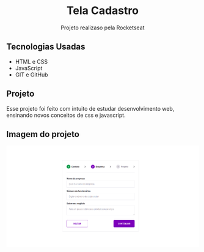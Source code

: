 <h1 align="center">Tela Cadastro</h1>

<p align="center">Projeto realizaso pela Rocketseat</p>

## Tecnologias Usadas

- HTML e CSS
- JavaScript
- GIT e GitHub

## Projeto 
Esse projeto foi feito com intuito de estudar desenvolvimento web, ensinando novos conceitos de css e javascript.

## Imagem do projeto

<img src="./assests/projeto.png">